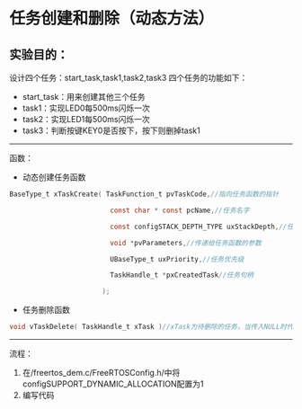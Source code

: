 # 任务创建和删除（动态方法）
## 实验目的：
设计四个任务：start_task,task1,task2,task3
四个任务的功能如下：
- start_task：用来创建其他三个任务
- task1：实现LED0每500ms闪烁一次
- task2：实现LED1每500ms闪烁一次
- task3：判断按键KEY0是否按下，按下则删掉task1
---
函数：
- 动态创建任务函数
```C
BaseType_t xTaskCreate( TaskFunction_t pvTaskCode,//指向任务函数的指针

                         const char * const pcName,//任务名字

                         const configSTACK_DEPTH_TYPE uxStackDepth,//任务堆栈大小，单位为字

                         void *pvParameters,//传递给任务函数的参数

                         UBaseType_t uxPriority,//任务优先级

                         TaskHandle_t *pxCreatedTask//任务句柄

                       );
```
- 任务删除函数
```C
void vTaskDelete( TaskHandle_t xTask )//xTask为待删除的任务，当传入NULL时代表删除任务自身（当前正在运行的任务）
```
---
 流程：
1. 在/freertos_dem.c/FreeRTOSConfig.h/中将configSUPPORT_DYNAMIC_ALLOCATION配置为1
2. 编写代码
```C

```

